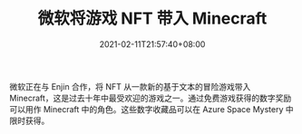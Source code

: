 ﻿---
title: "微软将游戏 NFT 带入 Minecraft"
date: 2021-02-11T21:57:40+08:00
lastmod: 2021-02-11T16:45:40+08:00
draft: false
authors: ["Maisie"]
description: "微软正在与 Enjin 合作，将 NFT 从一款新的基于文本的冒险游戏带入 Minecraft，这是过去十年中最受欢迎的游戏之一。通过免费游戏获得的数字奖励可以用作 Minecraft 中的角色。这些数字收藏品可以在 Azure Space Mystery 中限时获得。"
featuredImage: "microsoft-brings-game-nfts-into-minecraft.png"
tags: ["Racing Games","赛车游戏","Play to Earn"]
categories: ["news"]
news: ["赛车游戏"]
weight: 
lightgallery: true
pinned: false
recommend: false
recommend1: false
---

微软正在与 Enjin 合作，将 NFT 从一款新的基于文本的冒险游戏带入 Minecraft，这是过去十年中最受欢迎的游戏之一。通过免费游戏获得的数字奖励可以用作 Minecraft 中的角色。这些数字收藏品可以在 Azure Space Mystery 中限时获得。

<!--more-->

